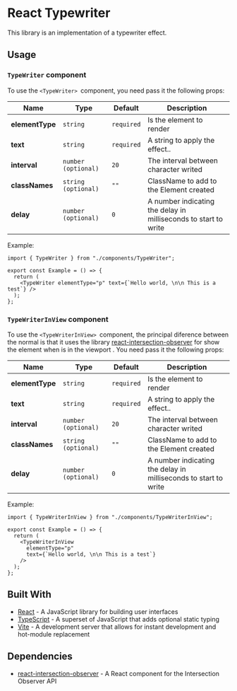 # React Typewriter

This library is an implementation of a typewriter effect.

## Usage

### `TypeWriter` component

To use the `<TypeWriter> `component, you need pass it the following props:

| Name            | Type                | Default    | Description                                                     |
| --------------- | ------------------- | ---------- | --------------------------------------------------------------- |
| **elementType** | `string`            | `required` | Is the element to render                                        |
| **text**        | `string`            | `required` | A string to apply the effect..                                  |
| **interval**    | `number (optional)` | `20`       | The interval between character writed                           |
| **classNames**  | `string (optional)` | `""`       | ClassName to add to the Element created                         |
| **delay**       | `number (optional)` | `0`        | A number indicating the delay in milliseconds to start to write |

Example:

```tsx
import { TypeWriter } from "./components/TypeWriter";

export const Example = () => {
  return (
    <TypeWriter elementType="p" text={`Hello world, \n\n This is a test`} />
  );
};
```

### `TypeWriterInView` component

To use the `<TypeWriterInView> `component, the principal diference between the normal is that it uses the library [react-intersection-observer](https://github.com/thebuilder/react-intersection-observer) for show the element when is in the viewport . You need pass it the following props:

| Name            | Type                | Default    | Description                                                     |
| --------------- | ------------------- | ---------- | --------------------------------------------------------------- |
| **elementType** | `string`            | `required` | Is the element to render                                        |
| **text**        | `string`            | `required` | A string to apply the effect..                                  |
| **interval**    | `number (optional)` | `20`       | The interval between character writed                           |
| **classNames**  | `string (optional)` | `""`       | ClassName to add to the Element created                         |
| **delay**       | `number (optional)` | `0`        | A number indicating the delay in milliseconds to start to write |

Example:

```tsx
import { TypeWriterInView } from "./components/TypeWriterInView";

export const Example = () => {
  return (
    <TypeWriterInView
      elementType="p"
      text={`Hello world, \n\n This is a test`}
    />
  );
};
```

## Built With

- [React](https://reactjs.org/) - A JavaScript library for building user interfaces
- [TypeScript](https://www.typescriptlang.org/) - A superset of JavaScript that adds optional static typing
- [Vite](https://github.com/vitejs/vite) - A development server that allows for instant development and hot-module replacement

## Dependencies

- [react-intersection-observer](https://github.com/thebuilder/react-intersection-observer) - A React component for the Intersection Observer API
